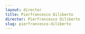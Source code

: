 ```yaml
---
layout: director
title: Pierfrancesco Diliberto
director: Pierfrancesco Diliberto
slug: pierfrancesco-diliberto
---
```

